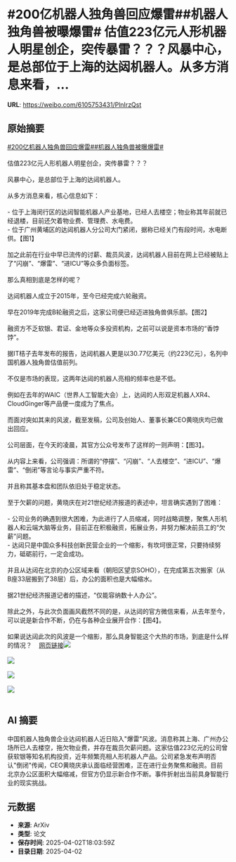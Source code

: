 # #200亿机器人独角兽回应爆雷##机器人独角兽被曝爆雷# 估值223亿元人形机器人明星创企，突传暴雷？？？风暴中心，是总部位于上海的达闼机器人。从多方消息来看，...

**URL**: https://weibo.com/6105753431/PlnIrzQst

## 原始摘要

<a href="https://m.weibo.cn/search?containerid=231522type%3D1%26t%3D10%26q%3D%23200%E4%BA%BF%E6%9C%BA%E5%99%A8%E4%BA%BA%E7%8B%AC%E8%A7%92%E5%85%BD%E5%9B%9E%E5%BA%94%E7%88%86%E9%9B%B7%23&amp;extparam=%23200%E4%BA%BF%E6%9C%BA%E5%99%A8%E4%BA%BA%E7%8B%AC%E8%A7%92%E5%85%BD%E5%9B%9E%E5%BA%94%E7%88%86%E9%9B%B7%23" data-hide=""><span class="surl-text">#200亿机器人独角兽回应爆雷#</span></a><a href="https://m.weibo.cn/search?containerid=231522type%3D1%26t%3D10%26q%3D%23%E6%9C%BA%E5%99%A8%E4%BA%BA%E7%8B%AC%E8%A7%92%E5%85%BD%E8%A2%AB%E6%9B%9D%E7%88%86%E9%9B%B7%23&amp;extparam=%23%E6%9C%BA%E5%99%A8%E4%BA%BA%E7%8B%AC%E8%A7%92%E5%85%BD%E8%A2%AB%E6%9B%9D%E7%88%86%E9%9B%B7%23" data-hide=""><span class="surl-text">#机器人独角兽被曝爆雷#</span></a> <br><br>估值223亿元人形机器人明星创企，突传暴雷？？？<br><br>风暴中心，是总部位于上海的达闼机器人。<br><br>从多方消息来看，核心信息如下：<br><br>- 位于上海闵行区的达闼智能机器人产业基地，已经人去楼空；物业称其年前就已经退楼，目前还欠着物业费、管理费、水电费。<br>- 位于广州黄埔区的达闼机器人分公司大门紧闭，据称已经关门有段时间，水电断供。【图1】<br><br>加之此前在行业中早已流传的讨薪、裁员风波，达闼机器人目前在网上已经被贴上了“闪崩”、“爆雷”、“进ICU”等众多负面标签。<br><br>那么真相到底是怎样的呢？<br><br>达闼机器人成立于2015年，至今已经完成六轮融资。<br><br>早在2019年完成B轮融资之后，这家公司便已经迈进独角兽俱乐部。【图2】<br><br>融资方不乏软银、君证、金地等众多投资机构，之前可以说是资本市场的“香饽饽”。<br><br>据IT桔子去年发布的报告，达闼机器人更是以30.77亿美元（约223亿元），名列中国机器人独角兽估值前列。<br><br>不仅是市场的表现，这两年达闼的机器人亮相的频率也是不低。<br><br>例如在去年的WAIC（世界人工智能大会）上，达闼的人形双足机器人XR4、CloudGinger等产品便一度成为了焦点。<br><br>而面对突如其来的风波，截至发稿，公司及创始人、董事长兼CEO黄晓庆均已做出回应。<br><br>公司层面，在今天的凌晨，其官方公众号发布了这样的一则声明：【图3】。<br><br>从内容上来看，公司强调：所谓的“停摆”、“闪崩”、“人去楼空”、“进ICU”、“爆雷”、“倒闭”等言论与事实严重不符。<br><br>并且称其基本盘和团队依旧处于稳定状态。<br><br>至于欠薪的问题，黄晓庆在对21世纪经济报道的表述中，坦言确实遇到了困难：<br><br>- 公司业务的确遇到很大困难，为此进行了人员缩减，同时战略调整，聚焦人形机器人和云端大脑等业务，目前正在积极融资，拓展业务，并努力解决前员工的“欠薪”问题。<br>- 达闼只是中国众多科技创新民营企业的一个缩影，有坎坷很正常，只要持续努力，砥砺前行，一定会成功。<br><br>并且从达闼在北京的办公区域来看（朝阳区望京SOHO），在完成第五次搬家（从B座33层搬到了38层）后，办公的面积也是大幅缩水。<br><br>据21世纪经济报道记者的描述，“仅能容纳数十人办公”。<br><br>除此之外，与此次负面画风截然不同的是，从达闼的官方微信来看，从去年至今，可以说是新合作不断，仍在与各种企业展开合作：【图4】。<br><br>如果说达闼此次的风波是一个缩影，那么具身智能这个大热的市场，到底是什么样的情况？<a href="https://weibo.cn/sinaurl?u=https%3A%2F%2Fmp.weixin.qq.com%2Fs%2FcixjJaSfPl7j2AQ7VaCogA" data-hide=""><span class="url-icon"><img style="width: 1rem;height: 1rem" src="https://h5.sinaimg.cn/upload/2015/09/25/3/timeline_card_small_web_default.png" referrerpolicy="no-referrer"></span><span class="surl-text">网页链接</span></a><img style="" src="https://tvax1.sinaimg.cn/large/006Fd7o3ly1i02cpdjtbsj30p00iqwqg.jpg" referrerpolicy="no-referrer"><br><br><img style="" src="https://tvax2.sinaimg.cn/large/006Fd7o3ly1i02cpwp3gtj30u01dc7lz.jpg" referrerpolicy="no-referrer"><br><br><img style="" src="https://tvax1.sinaimg.cn/large/006Fd7o3ly1i02cqa9x63j30u011rqdk.jpg" referrerpolicy="no-referrer"><br><br><img style="" src="https://tvax3.sinaimg.cn/large/006Fd7o3ly1i02cr64vs1j30qu11wn4g.jpg" referrerpolicy="no-referrer"><br><br>

## AI 摘要

中国机器人独角兽企业达闼机器人近日陷入"爆雷"风波。消息称其上海、广州办公场所已人去楼空，拖欠物业费，并存在裁员欠薪问题。这家估值223亿元的公司曾获软银等知名机构投资，近年频繁亮相人形机器人产品。公司紧急发布声明否认"倒闭"传闻，CEO黄晓庆承认面临经营困难，正在进行业务聚焦和融资。目前北京办公区面积大幅缩减，但官方仍显示新合作不断。事件折射出当前具身智能行业的现实挑战。

## 元数据

- **来源**: ArXiv
- **类型**: 论文
- **保存时间**: 2025-04-02T18:03:59Z
- **目录日期**: 2025-04-02
